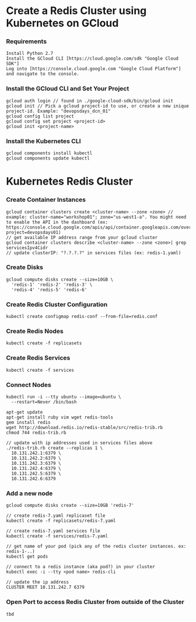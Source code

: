 # Create a Redis Cluster using Kubernetes on GCloud

### Requirements 
```
Install Python 2.7
Install the GCloud CLI [https://cloud.google.com/sdk "Google Cloud SDK"]
Log into [https://console.cloud.google.com "Google Cloud Platform"] and navigate to the console.
```


### Install the GCloud CLI and Set Your Project
```
gcloud auth login // found in ./google-cloud-sdk/bin/gcloud init
gcloud init // Pick a gcloud project-id to use, or create a new inique project-id. Example: "devopsdays_dcn_01" 
gcloud config list project  
gcloud config set project <project-id>
gcloud init <project-name>

```

### Install the Kubernetes CLI
```
gcloud components install kubectl
gcloud components update kubectl
```

# Kubernetes Redis Cluster

### Create Container Instances
```
gcloud container clusters create <cluster-name> --zone <zone> // example: cluster-name="workshop01"; zone="us-west1-a". You might need to enable the API in the dashboard (ex: https://console.cloud.google.com/apis/api/container.googleapis.com/overview?project=devopsdays01)
// get available IP address range from your gcloud cluster
gcloud container clusters describe <cluster-name> --zone <zone>| grep servicesIpv4Cidr
// update clusterIP: "?.?.?.?" in services files (ex: redis-1.yaml)

```

### Create Disks
```
gcloud compute disks create --size=10GB \
  'redis-1' 'redis-2' 'redis-3' \
  'redis-4' 'redis-5' 'redis-6'
```
  
### Create Redis Cluster Configuration

```
kubectl create configmap redis-conf --from-file=redis.conf
```

### Create Redis Nodes

```
kubectl create -f replicasets
```

### Create Redis Services

```
kubectl create -f services
```

### Connect Nodes

```
kubectl run -i --tty ubuntu --image=ubuntu \
  --restart=Never /bin/bash
```

```
apt-get update
apt-get install ruby vim wget redis-tools
gem install redis
wget http://download.redis.io/redis-stable/src/redis-trib.rb
chmod 744 redis-trib.rb
```

```
// update with ip addresses used in services files above
./redis-trib.rb create --replicas 1 \
  10.131.242.1:6379 \
  10.131.242.2:6379 \
  10.131.242.3:6379 \
  10.131.242.4:6379 \
  10.131.242.5:6379 \
  10.131.242.6:6379
```

### Add a new node

```
gcloud compute disks create --size=10GB 'redis-7'
```

```
// create redis-7.yaml replicaset file
kubectl create -f replicasets/redis-7.yaml
```

```
// create redis-7.yaml services file
kubectl create -f services/redis-7.yaml
```

```
// get name of your pod (pick any of the redis cluster instances. ex: redis-1-..)
kubectl get pods

// connect to a redis instance (aka pod?) in your cluster
kubectl exec -i --tty <pod name> redis-cli

// update the ip address
CLUSTER MEET 10.131.242.7 6379
```
### Open Port to access Redis Cluster from outside of the Cluster
```
tbd
```
